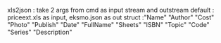 xls2json :
    take 2 args from cmd as input stream and outstream
    default : priceext.xls as input, eksmo.json as out
    struct :"Name"
            "Author"
            "Cost"
            "Photo"
            "Publish"
            "Date"
            "FullName"
            "Sheets"
            "ISBN"
            "Topic"
            "Code"
            "Series"
            "Description"